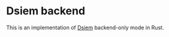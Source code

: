# Dsiem backend

This is an implementation of [Dsiem](https://github.com/defenxor/dsiem) backend-only mode in Rust. 
